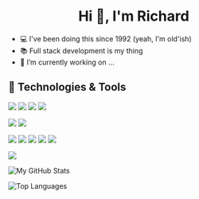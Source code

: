 <h1 align="center">Hi 👋, I'm Richard</h1>
  
- 💻 I've been doing this since 1992 (yeah, I'm old'ish)
- 📚 Full stack development is my thing
- 🔭 I’m currently working on ...
  
  
## 🔧 Technologies & Tools
![](https://img.shields.io/badge/Editor-Visual_Studio-purple?style=for-the-badge)
![](https://img.shields.io/badge/Editor-Visual_Studio_Code-cornflowerblue?style=for-the-badge)
![](https://img.shields.io/badge/API-Postman-orange?style=for-the-badge)
![](https://img.shields.io/badge/Shell-PowerShell-steelblue?style=for-the-badge)

![](https://img.shields.io/badge/Vector_Designer-Affinity_Designer_2-cornflowerblue?style=for-the-badge)
![](https://img.shields.io/badge/Image_Editor-Affinity_Photo_2-purple?style=for-the-badge)

![](https://img.shields.io/badge/Code-C%23-cornflowerblue?style=for-the-badge)
![](https://img.shields.io/badge/Code-Angular-crimson?style=for-the-badge)
![](https://img.shields.io/badge/Code-HTML-red?style=for-the-badge)
![](https://img.shields.io/badge/Code-CSS-cornflowerblue?style=for-the-badge)
![](https://img.shields.io/badge/Code-Javascript-orange?style=for-the-badge)

![](https://img.shields.io/badge/Cloud-Azure-cornflowerblue?style=for-the-badge)

![My GitHub Stats](https://github-readme-stats.vercel.app/api?username=IAmHappyCatDev&show_icons=true&theme=github_dark_dimmed)

![Top Languages](https://github-readme-stats.vercel.app/api/top-langs/?username=IAmHappyCatDev&show_icons=true&theme=github_dark_dimmed)

<!--
**IAmHappyCatDev/IAmHappyCatDev** is a ✨ _special_ ✨ repository because its `README.md` (this file) appears on your GitHub profile.

Here are some ideas to get you started:

- 🔭 I’m currently working on ...
- 🌱 I’m currently learning ...
- 👯 I’m looking to collaborate on ...
- 🤔 I’m looking for help with ...
- 💬 Ask me about ...
- 📫 How to reach me: ...
- 😄 Pronouns: ...
- ⚡ Fun fact: ...
-->
